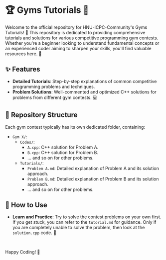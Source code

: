 # 🏆 Gyms Tutorials 🚀

Welcome to the official repository for HNU-ICPC-Community's Gyms Tutorials! 🎉 This repository is dedicated to providing comprehensive tutorials and solutions for various competitive programming gym contests. Whether you're a beginner looking to understand fundamental concepts or an experienced coder aiming to sharpen your skills, you'll find valuable resources here. 💪

## ✨ Features

- **Detailed Tutorials**: Step-by-step explanations of common competitive programming problems and techniques.
- **Problem Solutions**: Well-commented and optimized C++ solutions for problems from different gym contests. 💻

## 📂 Repository Structure

Each gym contest typically has its own dedicated folder, containing:

- `Gym X/`:
  - `Codes/`:
    - `A.cpp`: C++ solution for Problem A.
    - `B.cpp`: C++ solution for Problem B.
    - ... and so on for other problems.
  - `Tutorials/`:
    - `Problem A.md`: Detailed explanation of Problem A and its solution approach.
    - `Problem B.md`: Detailed explanation of Problem B and its solution approach.
    - ... and so on for other problems.

## 🚀 How to Use

- **Learn and Practice**: Try to solve the contest problems on your own first. If you get stuck, you can refer to the `tutorial.md` for guidance. Only if you are completely unable to solve the problem, then look at the `solution.cpp` code. 🧠


<br>

Happy Coding! 🌟
